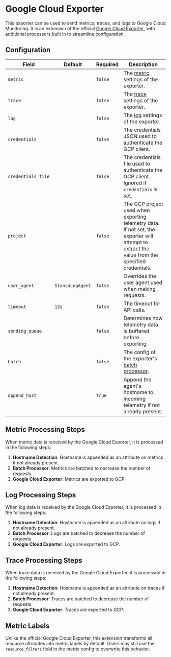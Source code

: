 # Google Cloud Exporter

This exporter can be used to send metrics, traces, and logs to Google Cloud Monitoring. It is an extension of the official 
[Google Cloud Exporter](https://github.com/open-telemetry/opentelemetry-collector-contrib/blob/v0.112.0/exporter/googlecloudexporter), with additional processors built in to streamline configuration.

## Configuration
| Field              | Default          | Required | Description                                                                                                                                                                                                  |
|--------------------|------------------|----------|--------------------------------------------------------------------------------------------------------------------------------------------------------------------------------------------------------------|
| `metric`           |                  | `false`  | The [metric](https://github.com/open-telemetry/opentelemetry-collector-contrib/tree/9fe4230817a192049f6c539f6c5d9ea31ce05f99/exporter/googlecloudexporter#configuration-reference) settings of the exporter. |
| `trace`            |                  | `false`  | The [trace](https://github.com/open-telemetry/opentelemetry-collector-contrib/tree/9fe4230817a192049f6c539f6c5d9ea31ce05f99/exporter/googlecloudexporter#configuration-reference) settings of the exporter.  |
| `log`              |                  | `false`  | The [log](https://github.com/open-telemetry/opentelemetry-collector-contrib/tree/9fe4230817a192049f6c539f6c5d9ea31ce05f99/exporter/googlecloudexporter#configuration-reference) settings of the exporter.    |
| `credentials`      |                  | `false`  | The credentials JSON used to authenticate the GCP client.                                                                                                                                                    |
| `credentials_file` |                  | `false`  | The credentials file used to authenticate the GCP client. Ignored if `credentials` is set.                                                                                                                   |
| `project`          |                  | `false`  | The GCP project used when exporting telemetry data. If not set, the exporter will attempt to extract the value from the specified credentials.                                                               |
| `user_agent`       | `StanzaLogAgent` | `false`  | Overrides the user agent used when making requests.                                                                                                                                                          |
| `timeout`          | `12s`            | `false`  | The timeout for API calls.                                                                                                                                                                                   |
| `sending_queue`    |                  | `false`  | Determines how telemetry data is buffered before exporting.                                                                                                                                                  |
| `batch`            |                  | `false`  | The config of the exporter's [batch processor](https://github.com/open-telemetry/opentelemetry-collector/blob/v0.112.0/processor/batchprocessor).                                                             |
| `append_host`      |                  | `true`   | Append the agent's hostname to incoming telemetry if not already present.                                                                                                                                    |

## Metric Processing Steps
When metric data is received by the Google Cloud Exporter, it is processed in the following steps:

1. **Hostname Detection**: Hostname is appended as an attribute on metrics if not already present.
2. **Batch Processor**: Metrics are batched to decrease the number of requests.
3. **Google Cloud Exporter**: Metrics are exported to GCP.

## Log Processing Steps
When log data is received by the Google Cloud Exporter, it is processed in the following steps:

1. **Hostname Detection**: Hostname is appended as an attribute on logs if not already present.
2. **Batch Processor**: Logs are batched to decrease the number of requests.
3. **Google Cloud Exporter**: Logs are exported to GCP.

## Trace Processing Steps
When trace data is received by the Google Cloud Exporter, it is processed in the following steps:

1. **Hostname Detection**: Hostname is appended as an attribute on traces if not already present.
2. **Batch Processor**: Traces are batched to decrease the number of requests.
3. **Google Cloud Exporter**: Traces are exported to GCP.

## Metric Labels
Unlike the official Google Cloud Exporter, this extension transforms all resource attributes into metric labels by default. Users may still use the `resource_filters` field in the metric config to overwrite this behavior.
